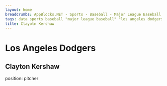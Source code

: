 ```yaml
---
layout: home 
breadcrumbs: AppBlocks.NET - Sports - Baseball - Major League Baseball - Los Angeles Dodgers - Clayton Kershaw
tags: data sports baseball "major league baseball" "los angeles dodgers" "log angeles" california
title: Clayotn Kershaw
---
```

# Los Angeles Dodgers

## Clayton Kershaw

position: pitcher
